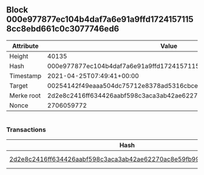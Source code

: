 ## Block 000e977877ec104b4daf7a6e91a9ffd17241571158cc8ebd661c0c3077746ed6

Attribute | Value
--- | ---
Height | 40135
Hash | 000e977877ec104b4daf7a6e91a9ffd17241571158cc8ebd661c0c3077746ed6
Timestamp | 2021-04-25T07:49:41+00:00
Target | 00254142f49eaaa504dc75712e8378ad5316cbcead634704b3734b6271167cc4
Merke root | 2d2e8c2416ff634426aabf598c3aca3ab42ae62270ac8e59fb99e86be04ca236
Nonce | 2706059772

```

```

### Transactions

Hash | Amount
--- | ---
[2d2e8c2416ff634426aabf598c3aca3ab42ae62270ac8e59fb99e86be04ca236](2d2e8c2416ff634426aabf598c3aca3ab42ae62270ac8e59fb99e86be04ca236.md) | 10.00000000 SKEPTI 
